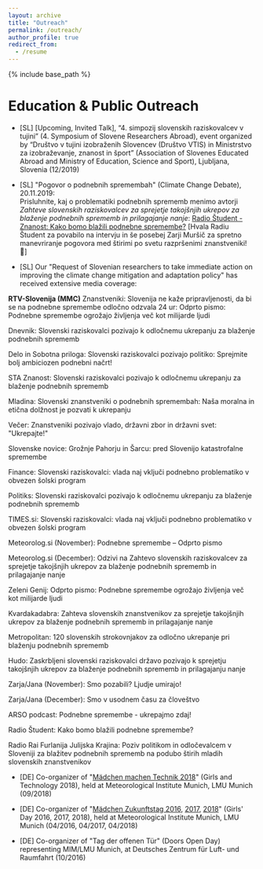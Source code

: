 ```yaml
---
layout: archive
title: "Outreach"
permalink: /outreach/
author_profile: true
redirect_from:
  - /resume
---
```


{% include base_path %}

Education & Public Outreach 
======
* [SL] [Upcoming, Invited Talk], “4. simpozij slovenskih raziskovalcev v tujini” (4. Symposium of Slovene Researchers Abroad), event organized by “Društvo v tujini izobraženih Slovencev (Društvo VTIS) in Ministrstvo za izobraževanje, znanost in šport” (Association of Slovenes Educated Abroad and Ministry of Education, Science and Sport), Ljubljana, Slovenia (12/2019)<br/> 

* [SL] "Pogovor o podnebnih spremembah" (Climate Change Debate), 20.11.2019:<br/> 
Prisluhnite, kaj o problematiki podnebnih sprememb menimo avtorji _Zahteve slovenskih raziskovalcev za sprejetje takojšnjih ukrepov za blaženje podnebnih sprememb in prilagajanje nanje_: [Radio Študent - Znanost: Kako bomo blažili podnebne spremembe?](https://radiostudent.si/znanost/zr-intervju/kako-bomo-bla%C5%BEili-podnebne-spremembe?fbclid=IwAR2y3n6dfT9tYwNvE19qQpJQxxlx4NXMCNswiruB8Ier-CspBRPHdpXCQM4) [Hvala Radiu Študent za povabilo na intervju in še posebej Zarji Muršič za spretno manevriranje pogovora med štirimi po svetu razpršenimi znanstveniki! 🙂]

* [SL] Our "Request of Slovenian researchers to take immediate action on improving the climate change mitigation and adaptation policy" has received extensive media coverage:

**RTV-Slovenija (MMC)** Znanstveniki: Slovenija ne kaže pripravljenosti, da bi se na podnebne spremembe odločno odzvala
24 ur: Odprto pismo: Podnebne spremembe ogrožajo življenja več kot milijarde ljudi

Dnevnik: Slovenski raziskovalci pozivajo k odločnemu ukrepanju za blaženje podnebnih sprememb

Delo in Sobotna priloga: Slovenski raziskovalci pozivajo politiko: Sprejmite bolj ambiciozen podnebni načrt! 

STA Znanost: Slovenski raziskovalci pozivajo k odločnemu ukrepanju za blaženje podnebnih sprememb 

Mladina: Slovenski znanstveniki o podnebnih spremembah: Naša moralna in etična dolžnost je pozvati k ukrepanju 

Večer: Znanstveniki pozivajo vlado, državni zbor in državni svet: "Ukrepajte!"

Slovenske novice: Grožnje Pahorju in Šarcu: pred Slovenijo katastrofalne spremembe 

Finance: Slovenski raziskovalci: vlada naj vključi podnebno problematiko v obvezen šolski program

Politiks: Slovenski raziskovalci pozivajo k odločnemu ukrepanju za blaženje podnebnih sprememb

TIMES.si: Slovenski raziskovalci: vlada naj vključi podnebno problematiko v obvezen šolski program

Meteorolog.si (November): Podnebne spremembe – Odprto pismo

Meteorolog.si (December): Odzivi na Zahtevo slovenskih raziskovalcev za sprejetje takojšnjih ukrepov za blaženje podnebnih sprememb in prilagajanje nanje

Zeleni Genij: Odprto pismo: Podnebne spremembe ogrožajo življenja več kot milijarde ljudi

Kvardakadabra: Zahteva slovenskih znanstvenikov za sprejetje takojšnjih ukrepov  za blaženje podnebnih sprememb in prilagajanje nanje

Metropolitan: 120 slovenskih strokovnjakov za odločno ukrepanje pri blaženju podnebnih sprememb

Hudo: Zaskrbljeni slovenski raziskovalci državo pozivajo k sprejetju takojšnjih ukrepov za blaženje podnebnih sprememb in prilagajanju nanje

Zarja/Jana (November): Smo pozabili? Ljudje umirajo!

Zarja/Jana (December): Smo v usodnem času za človeštvo

ARSO podcast: Podnebne spremembe - ukrepajmo zdaj!

Radio Študent: Kako bomo blažili podnebne spremembe?

Radio Rai Furlanija Julijska Krajina: Poziv politikom in odločevalcem v Sloveniji za blažitev podnebnih sprememb na podubo štirih mladih slovenskih znanstvenikov

* [DE] Co-organizer of "[Mädchen machen Technik 2018](https://www.wavestoweather.de/equal_opportunity/activities/maedchenmachentechnik2018/index.html)" (Girls and Technology 2018), held at Meteorological Institute Munich, LMU Munich (09/2018)<br/>

* [DE] Co-organizer of "[Mädchen Zukunftstag 2016](https://www.wavestoweather.de/equal_opportunity/activities/girls_day_2016/index.html), [2017](https://www.wavestoweather.de/equal_opportunity/activities/girls_day_2017/index.html), [2018](https://www.wavestoweather.de/equal_opportunity/activities/girlsday-2018/index.html)" (Girls' Day 2016, 2017, 2018), held at Meteorological Institute Munich, LMU Munich (04/2016, 04/2017, 04/2018)<br/>

* [DE] Co-organizer of "Tag der offenen Tür" (Doors Open Day) representing MIM/LMU Munich, at Deutsches Zentrum für Luft- und Raumfahrt (10/2016)






